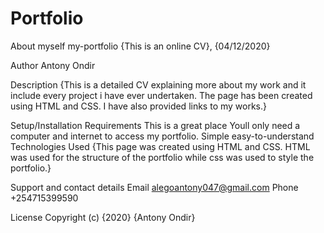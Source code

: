 # Portfolio
About myself
my-portfolio
{This is an online CV}, {04/12/2020}

Author
Antony Ondir

Description
{This is a detailed CV explaining more about my work and it include every project i have ever undertaken. The page has been created using HTML and CSS. I have also provided links to my works.}

Setup/Installation Requirements
This is a great place
Youll only need a computer and internet to access my portfolio.
Simple
easy-to-understand
Technologies Used
{This page was created using HTML and CSS. HTML was used for the structure of the portfolio while css was used to style the portfolio.}

Support and contact details
Email alegoantony047@gmail.com Phone +254715399590

License
Copyright (c) {2020} {Antony Ondir}


